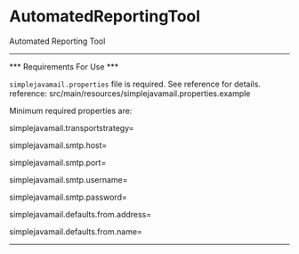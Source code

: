 # AutomatedReportingTool
Automated Reporting Tool

---
*** Requirements For Use ***

`simplejavamail.properties` file is required.  See reference for details.
reference: src/main/resources/simplejavamail.properties.example

Minimum required properties are:

simplejavamail.transportstrategy=

simplejavamail.smtp.host=

simplejavamail.smtp.port=

simplejavamail.smtp.username=

simplejavamail.smtp.password=

simplejavamail.defaults.from.address=

simplejavamail.defaults.from.name=


---

